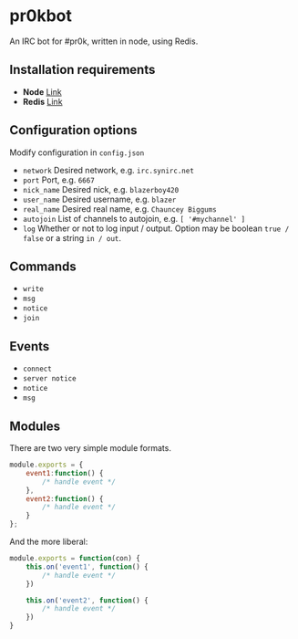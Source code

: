 # pr0kbot

An IRC bot for #pr0k, written in node, using Redis.

## Installation requirements

+ **Node** [Link](http://nodejs.org/download/)
+ **Redis** [Link](http://redis.io/download)

## Configuration options

Modify configuration in `config.json`

+ `network` Desired network, e.g. `irc.synirc.net`
+ `port` Port, e.g. `6667`
+ `nick_name` Desired nick, e.g. `blazerboy420`
+ `user_name` Desired username, e.g. `blazer`
+ `real_name` Desired real name, e.g. `Chauncey Biggums`
+ `autojoin` List of channels to autojoin, e.g. `[ '#mychannel' ]`
+ `log` Whether or not to log input / output. Option may be boolean `true / false` or a string `in / out`.

## Commands

+ `write`
+ `msg`
+ `notice`
+ `join`

## Events

+ `connect`
+ `server notice`
+ `notice`
+ `msg`

## Modules

There are two very simple module formats.

```js
module.exports = {
    event1:function() {
        /* handle event */
    },
    event2:function() {
        /* handle event */
    }
};
```

And the more liberal:

```js
module.exports = function(con) {
    this.on('event1', function() {
        /* handle event */
    })

    this.on('event2', function() {
        /* handle event */
    })
}
```

